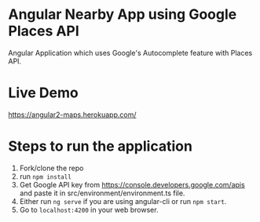 # Angular Nearby App using Google Places API
  Angular Application which uses Google's Autocomplete feature with Places API. 
  
# Live Demo
  https://angular2-maps.herokuapp.com/

# Steps to run the application
  1. Fork/clone the repo
  2. run `npm install`
  3. Get Google API key from https://console.developers.google.com/apis and paste it in src/environment/environment.ts file.
  4. Either run `ng serve` if you are using angular-cli or run `npm start`.
  5. Go to `localhost:4200` in your web browser.
